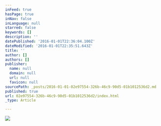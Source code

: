 ```yaml
---
inFeed: true
hasPage: true
inNav: false
inLanguage: null
starred: false
keywords: []
description: ''
datePublished: '2016-01-01T22:36:04.100Z'
dateModified: '2016-01-01T22:35:51.643Z'
title: ''
author: []
authors: []
publisher:
  name: null
  domain: null
  url: null
  favicon: null
sourcePath: _posts/2016-01-01-02e97554-326b-46c9-90d5-01b1012536d2.md
published: true
url: 02e97554-326b-46c9-90d5-01b1012536d2/index.html
_type: Article

---
```

![](https://the-grid-user-content.s3-us-west-2.amazonaws.com/8b73dbc0-dcf2-4597-92da-38e80728c714.png)
